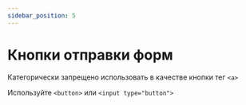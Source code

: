 ```yaml
---
sidebar_position: 5
---
```

# Кнопки отправки форм

Категорически запрещено использовать в качестве кнопки тег ```<a>```

Используйте ```<button>``` или ```<input type="button">```